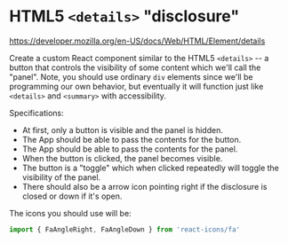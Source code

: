 # HTML5 `<details>` "disclosure"

https://developer.mozilla.org/en-US/docs/Web/HTML/Element/details

Create a custom React component similar to the HTML5 `<details>` -- a button that controls the visibility of some content which we'll call the "panel". Note, you should use ordinary `div` elements since we'll be programming our own behavior, but eventually it will function just like `<details>` and `<summary>` with accessibility.

Specifications:

- At first, only a button is visible and the panel is hidden.
- The App should be able to pass the contents for the button.
- The App should be able to pass the contents for the panel.
- When the button is clicked, the panel becomes visible.
- The button is a "toggle" which when clicked repeatedly will toggle the visibility of the panel.
- There should also be a arrow icon pointing right if the disclosure is closed or down if it's open.

The icons you should use will be:

```js
import { FaAngleRight, FaAngleDown } from 'react-icons/fa'
```
